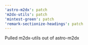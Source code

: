 ```yaml
---
'astro-m2dx': patch
'm2dx-utils': patch
'mintest-green': patch
'remark-sectionize-headings': patch
---
```


Pulled m2dx-utils out of astro-m2dx
